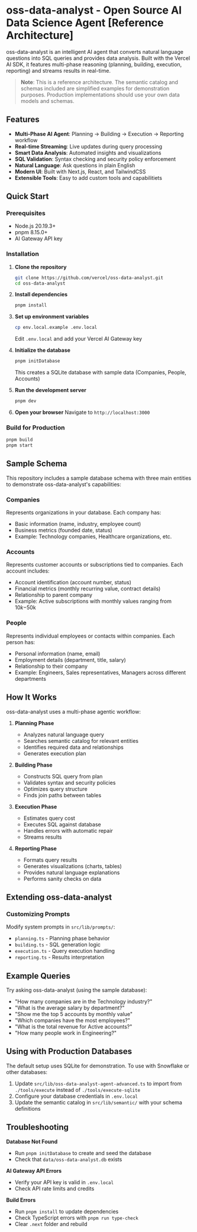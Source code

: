 # oss-data-analyst - Open Source AI Data Science Agent [Reference Architecture]

oss-data-analyst is an intelligent AI agent that converts natural language questions into SQL queries and provides data analysis. Built with the Vercel AI SDK, it features multi-phase reasoning (planning, building, execution, reporting) and streams results in real-time.

> **Note**: This is a reference architecture. The semantic catalog and schemas included are simplified examples for demonstration purposes. Production implementations should use your own data models and schemas.

## Features

- **Multi-Phase AI Agent**: Planning → Building → Execution → Reporting workflow
- **Real-time Streaming**: Live updates during query processing
- **Smart Data Analysis**: Automated insights and visualizations
- **SQL Validation**: Syntax checking and security policy enforcement
- **Natural Language**: Ask questions in plain English
- **Modern UI**: Built with Next.js, React, and TailwindCSS
- **Extensible Tools**: Easy to add custom tools and capabilitiets

## Quick Start

### Prerequisites

- Node.js 20.19.3+
- pnpm 8.15.0+
- AI Gateway API key

### Installation

1. **Clone the repository**
   ```bash
   git clone https://github.com/vercel/oss-data-analyst.git
   cd oss-data-analyst
   ```

2. **Install dependencies**
   ```bash
   pnpm install
   ```

3. **Set up environment variables**
   ```bash
   cp env.local.example .env.local
   ```
   Edit `.env.local` and add your Vercel AI Gateway key

4. **Initialize the database**
   ```bash
   pnpm initDatabase
   ```
   This creates a SQLite database with sample data (Companies, People, Accounts)

5. **Run the development server**
   ```bash
   pnpm dev
   ```

6. **Open your browser**
   Navigate to `http://localhost:3000`

### Build for Production

```bash
pnpm build
pnpm start
```

## Sample Schema

This repository includes a sample database schema with three main entities to demonstrate oss-data-analyst's capabilities:

### **Companies**
Represents organizations in your database. Each company has:
- Basic information (name, industry, employee count)
- Business metrics (founded date, status)
- Example: Technology companies, Healthcare organizations, etc.

### **Accounts**
Represents customer accounts or subscriptions tied to companies. Each account includes:
- Account identification (account number, status)
- Financial metrics (monthly recurring value, contract details)
- Relationship to parent company
- Example: Active subscriptions with monthly values ranging from $10k-$50k

### **People**
Represents individual employees or contacts within companies. Each person has:
- Personal information (name, email)
- Employment details (department, title, salary)
- Relationship to their company
- Example: Engineers, Sales representatives, Managers across different departments


## How It Works

oss-data-analyst uses a multi-phase agentic workflow:

1. **Planning Phase**
   - Analyzes natural language query
   - Searches semantic catalog for relevant entities
   - Identifies required data and relationships
   - Generates execution plan

2. **Building Phase**
   - Constructs SQL query from plan
   - Validates syntax and security policies
   - Optimizes query structure
   - Finds join paths between tables

3. **Execution Phase**
   - Estimates query cost
   - Executes SQL against database
   - Handles errors with automatic repair
   - Streams results

4. **Reporting Phase**
   - Formats query results
   - Generates visualizations (charts, tables)
   - Provides natural language explanations
   - Performs sanity checks on data

## Extending oss-data-analyst

### Customizing Prompts

Modify system prompts in `src/lib/prompts/`:
- `planning.ts` - Planning phase behavior
- `building.ts` - SQL generation logic
- `execution.ts` - Query execution handling
- `reporting.ts` - Results interpretation

## Example Queries

Try asking oss-data-analyst (using the sample database):

- "How many companies are in the Technology industry?"
- "What is the average salary by department?"
- "Show me the top 5 accounts by monthly value"
- "Which companies have the most employees?"
- "What is the total revenue for Active accounts?"
- "How many people work in Engineering?"

## Using with Production Databases

The default setup uses SQLite for demonstration. To use with Snowflake or other databases:

1. Update `src/lib/oss-data-analyst-agent-advanced.ts` to import from `./tools/execute` instead of `./tools/execute-sqlite`
2. Configure your database credentials in `.env.local`
3. Update the semantic catalog in `src/lib/semantic/` with your schema definitions

## Troubleshooting

**Database Not Found**
- Run `pnpm initDatabase` to create and seed the database
- Check that `data/oss-data-analyst.db` exists

**AI Gateway API Errors**
- Verify your API key is valid in `.env.local`
- Check API rate limits and credits

**Build Errors**
- Run `pnpm install` to update dependencies
- Check TypeScript errors with `pnpm run type-check`
- Clear `.next` folder and rebuild

